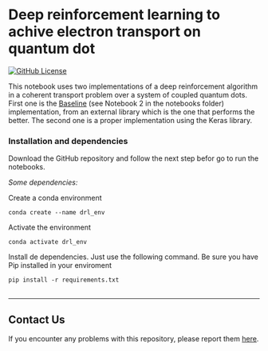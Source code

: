 # Deep reinforcement learning to achive electron transport on quantum dot
[![GitHub License](https://img.shields.io/github/license/jupyter-guide/ten-rules-jupyter.svg)](https://github.com/sbl-sdsc/mmtf-spark/blob/master/LICENSE)

This notebook uses two implementations of a deep reinforcement algorithm in a coherent transport problem over a system of coupled quantum dots.
First one is the [Baseline](https://github.com/hill-a/stable-baselines) (see Notebook 2 in the notebooks folder) implementation, from an external library which is the one that performs the better. The second one is a proper implementation using the Keras library.

### Installation and dependencies

Download the GitHub repository and follow the next step befor go to run the notebooks. 

*Some dependencies:* 

Create a conda environment 

```conda create --name drl_env```

Activate the environment

```conda activate drl_env```

Install de dependencies. Just use the following command. Be sure you have Pip installed in your enviroment

```pip install -r requirements.txt```

## 

---

## Contact Us
If you encounter any problems with this repository, please report them [here](https://github.com/kruedae/DRL_in_QuantumTransport.git/issues).
